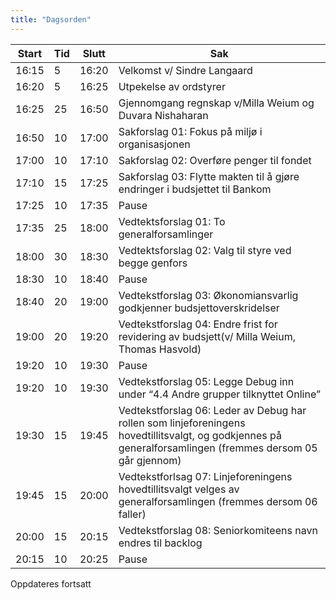 ```yaml
---
title: "Dagsorden"
---
```


| Start | Tid | Slutt | Sak |
|------|------|------|------|
| 16:15 | 5 | 16:20 | Velkomst v/ Sindre Langaard |
| 16:20 | 5 | 16:25 | Utpekelse av ordstyrer |
| 16:25 | 25 | 16:50 | Gjennomgang regnskap v/Milla Weium og Duvara Nishaharan |
| 16:50 | 10 | 17:00 | Sakforslag 01: Fokus på miljø i organisasjonen |
| 17:00 | 10 | 17:10 | Sakforslag 02: Overføre penger til fondet |
| 17:10 | 15 | 17:25 | Sakforslag 03: Flytte makten til å gjøre endringer i budsjettet til Bankom |
| 17:25 | 10 | 17:35 | Pause |
| 17:35 | 25 | 18:00 | Vedtektsforslag 01: To generalforsamlinger |
| 18:00 | 30 | 18:30 | Vedtektsforslag 02: Valg til styre ved begge genfors |
| 18:30 | 10 | 18:40 | Pause |
| 18:40 | 20 | 19:00 | Vedtekstforslag 03: Økonomiansvarlig godkjenner budsjettoverskridelser |
| 19:00 | 20 | 19:20 | Vedtekstforslag 04: Endre frist for revidering av budsjett(v/ Milla Weium, Thomas Hasvold) |
| 19:20 | 10 | 19:30 | Pause |
| 19:20 | 10 | 19:30 | Vedtekstforslag 05: Legge Debug inn under “4.4 Andre grupper tilknyttet Online” |
| 19:30 | 15 | 19:45 | Vedtekstforslag 06: Leder av Debug har rollen som linjeforeningens hovedtillitsvalgt, og godkjennes på generalforsamlingen (fremmes dersom 05 går gjennom) |
| 19:45 | 15 | 20:00 | Vedtekstforlsag 07: Linjeforeningens hovedtillitsvalgt velges av generalforsamlingen (fremmes dersom 06 faller) |
| 20:00 | 15 | 20:15 | Vedtekstforslag 08: Seniorkomiteens navn endres til backlog |
| 20:15 | 10 | 20:25 | Pause |


Oppdateres fortsatt